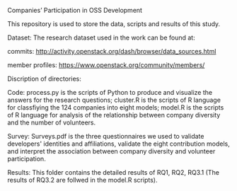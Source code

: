 Companies’ Participation in OSS Development

This repository is used to store the data, scripts and results of this study. 

Dataset:
The research dataset used in the work can be found at:

commits: http://activity.openstack.org/dash/browser/data_sources.html

member profiles: https://www.openstack.org/community/members/


Discription of directories:

Code: process.py is the scripts of Python to produce and visualize the answers for the research questions; cluster.R is the scripts of R language for classfiying the 124 companies into eight models; model.R is the scripts of R language for analysis of the relationship between company diversity and the number of volunteers. 

Survey: Surveys.pdf is the three questionnaires we used to validate developers' identities and affiliations, validate the eight contribution models, and interpret the association between company diversity and volunteer participation.

Results: This folder contains the detailed results of RQ1, RQ2, RQ3.1 (The results of RQ3.2 are follwed in the model.R scripts).
